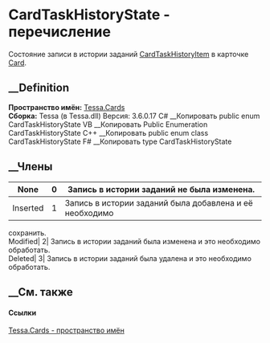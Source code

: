 # CardTaskHistoryState - перечисление
Состояние записи в истории заданий
[CardTaskHistoryItem](T_Tessa_Cards_CardTaskHistoryItem.htm) в карточке
[Card](T_Tessa_Cards_Card.htm).
## __Definition
 **Пространство имён:** [Tessa.Cards](N_Tessa_Cards.htm)  
 **Сборка:** Tessa (в Tessa.dll) Версия: 3.6.0.17
C# __Копировать
     public enum CardTaskHistoryState
VB __Копировать
     Public Enumeration CardTaskHistoryState
C++ __Копировать
     public enum class CardTaskHistoryState
F# __Копировать
     type CardTaskHistoryState
##  __Члены
None| 0|  Запись в истории заданий не была изменена.  
---|---|---  
Inserted| 1|  Запись в истории заданий была добавлена и её необходимо
сохранить.  
Modified| 2|  Запись в истории заданий была изменена и это необходимо
обработать.  
Deleted| 3|  Запись в истории заданий была удалена и это необходимо
обработать.  
## __См. также
#### Ссылки
[Tessa.Cards - пространство имён](N_Tessa_Cards.htm)
